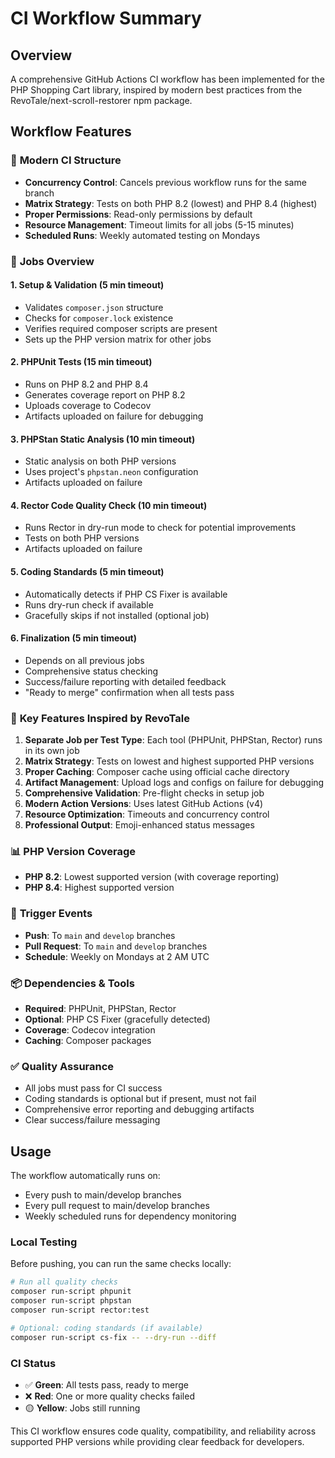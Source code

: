 # CI Workflow Summary

## Overview
A comprehensive GitHub Actions CI workflow has been implemented for the PHP Shopping Cart library, inspired by modern best practices from the RevoTale/next-scroll-restorer npm package.

## Workflow Features

### 🚀 **Modern CI Structure**
- **Concurrency Control**: Cancels previous workflow runs for the same branch
- **Matrix Strategy**: Tests on both PHP 8.2 (lowest) and PHP 8.4 (highest)
- **Proper Permissions**: Read-only permissions by default
- **Resource Management**: Timeout limits for all jobs (5-15 minutes)
- **Scheduled Runs**: Weekly automated testing on Mondays

### 🔧 **Jobs Overview**

#### 1. **Setup & Validation** (5 min timeout)
- Validates `composer.json` structure
- Checks for `composer.lock` existence
- Verifies required composer scripts are present
- Sets up the PHP version matrix for other jobs

#### 2. **PHPUnit Tests** (15 min timeout)
- Runs on PHP 8.2 and PHP 8.4
- Generates coverage report on PHP 8.2
- Uploads coverage to Codecov
- Artifacts uploaded on failure for debugging

#### 3. **PHPStan Static Analysis** (10 min timeout)
- Static analysis on both PHP versions
- Uses project's `phpstan.neon` configuration
- Artifacts uploaded on failure

#### 4. **Rector Code Quality Check** (10 min timeout)
- Runs Rector in dry-run mode to check for potential improvements
- Tests on both PHP versions
- Artifacts uploaded on failure

#### 5. **Coding Standards** (5 min timeout)
- Automatically detects if PHP CS Fixer is available
- Runs dry-run check if available
- Gracefully skips if not installed (optional job)

#### 6. **Finalization** (5 min timeout)
- Depends on all previous jobs
- Comprehensive status checking
- Success/failure reporting with detailed feedback
- "Ready to merge" confirmation when all tests pass

### 🎯 **Key Features Inspired by RevoTale**

1. **Separate Job per Test Type**: Each tool (PHPUnit, PHPStan, Rector) runs in its own job
2. **Matrix Strategy**: Tests on lowest and highest supported PHP versions
3. **Proper Caching**: Composer cache using official cache directory
4. **Artifact Management**: Upload logs and configs on failure for debugging
5. **Comprehensive Validation**: Pre-flight checks in setup job
6. **Modern Action Versions**: Uses latest GitHub Actions (v4)
7. **Resource Optimization**: Timeouts and concurrency control
8. **Professional Output**: Emoji-enhanced status messages

### 📊 **PHP Version Coverage**
- **PHP 8.2**: Lowest supported version (with coverage reporting)
- **PHP 8.4**: Highest supported version

### 🔄 **Trigger Events**
- **Push**: To `main` and `develop` branches
- **Pull Request**: To `main` and `develop` branches  
- **Schedule**: Weekly on Mondays at 2 AM UTC

### 📦 **Dependencies & Tools**
- **Required**: PHPUnit, PHPStan, Rector
- **Optional**: PHP CS Fixer (gracefully detected)
- **Coverage**: Codecov integration
- **Caching**: Composer packages

### ✅ **Quality Assurance**
- All jobs must pass for CI success
- Coding standards is optional but if present, must not fail
- Comprehensive error reporting and debugging artifacts
- Clear success/failure messaging

## Usage

The workflow automatically runs on:
- Every push to main/develop branches
- Every pull request to main/develop branches
- Weekly scheduled runs for dependency monitoring

### Local Testing
Before pushing, you can run the same checks locally:

```bash
# Run all quality checks
composer run-script phpunit
composer run-script phpstan  
composer run-script rector:test

# Optional: coding standards (if available)
composer run-script cs-fix -- --dry-run --diff
```

### CI Status
- ✅ **Green**: All tests pass, ready to merge
- ❌ **Red**: One or more quality checks failed
- 🟡 **Yellow**: Jobs still running

This CI workflow ensures code quality, compatibility, and reliability across supported PHP versions while providing clear feedback for developers.
